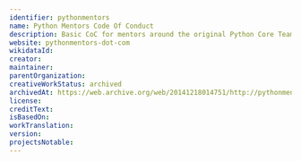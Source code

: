 ```yaml
---
identifier: pythonmentors
name: Python Mentors Code Of Conduct
description: Basic CoC for mentors around the original Python Core Team.
website: pythonmentors-dot-com
wikidataId:
creator:
maintainer:
parentOrganization:
creativeWorkStatus: archived
archivedAt: https://web.archive.org/web/20141218014751/http://pythonmentors.com/
license:
creditText:
isBasedOn:
workTranslation:
version:
projectsNotable:
---
```

